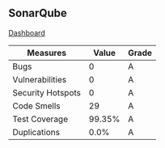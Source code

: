 
## SonarQube


[Dashboard](https://sepp-sonar.inf.h-brs.de/dashboard?id=Team_6)

| Measures          | Value  | Grade |
|-------------------|--------|-------|
| Bugs              | 0      | A     |
| Vulnerabilities   | 0      | A     |
| Security Hotspots | 0      | A     |
| Code Smells       | 29     | A     |
| Test Coverage     | 99.35% | A     |
| Duplications      | 0.0%   | A     |
